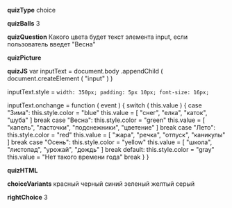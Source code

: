 ____quizType____
choice

____quizBalls____
3

____quizQuestion____
Какого цвета будет текст элемента input, если пользователь введет "Весна"

____quizPicture____


____quizJS____
var inputText = document.body
    .appendChild (
        document.createElement ( "input" )
    )

inputText.style = `
    width: 350px;
    padding: 5px 10px;
    font-size: 16px;
`

inputText.onchange = function ( event ) {
    switch ( this.value ) {
        case "Зима":
            this.style.color = "blue"
            this.value = [ "снег", "елка", "каток", "шуба" ]
            break
        case "Весна":
            this.style.color = "green"
            this.value = [ "капель", "ласточки", "подснежники", "цветение" ]
            break
        case "Лето":
            this.style.color = "red"
            this.value = [ "жара", "речка", "отпуск", "каникулы" ]
            break
        case "Осень":
            this.style.color = "yellow"
            this.value = [ "школа", "листопад", "урожай", "дождь" ]
            break
        default:
            this.style.color = "gray"
            this.value = "Нет такого времени года"
            break
    }
}

____quizHTML____



____choiceVariants____
красный
черный
синий
зеленый
желтый
серый


____rightChoice____
3
